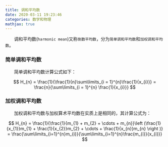 ```yaml
---
title: 调和平均数
date: 2020-03-11 19:23:46
categories: 数学和物理
mathjax: true
---
```

&emsp;&emsp;调和平均数(`harmonic mean`)又称`倒数平均数`，分为`简单调和平均数`和`加权调和平均数`。<!--more-->

### 简单调和平均数

&emsp;&emsp;简单调和平均数计算公式如下：

$$
H_{n} = \frac{1}{\frac{1}{n}\sum\limits_{i = 1}^{n}\frac{1}{x_{i}}} = \frac{n}{\sum\limits_{i = 1}^{n} \frac{1}{x_{i}}}
$$

### 加权调和平均数

&emsp;&emsp;加权调和平均数与加权算术平均数在实质上是相同的，其计算公式为：

$$
H_{n} = \frac{1}{\frac{1}{m_{1} + m_{2} + \cdots + m_{n}}\left (\frac{1}{x_{1}}m_{1} + \frac{1}{x_{2}}m_{2} + \cdots + \frac{1}{x_{n}}m_{n} \right )} = \frac{\sum\limits_{i=1}^{n}m_{i}}{\sum\limits_{i=1}^{n}\frac{m_{i}}{x_{i}}}
$$